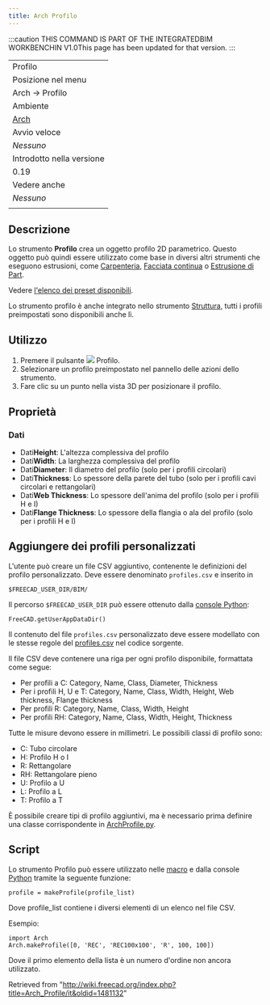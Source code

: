```yaml
---
title: Arch Profilo
---
```


:::caution
THIS COMMAND IS PART OF THE INTEGRATEDBIM WORKBENCHIN V1.0This page has been updated for that version.
:::

|                                                |
| ---------------------------------------------- |
| Profilo                                        |
| Posizione nel menu                             |
| Arch → Profilo                                 |
| Ambiente                                       |
| [Arch](/Arch_Workbench/it "Arch Workbench/it") |
| Avvio veloce                                   |
| _Nessuno_                                      |
| Introdotto nella versione                      |
| 0.19                                           |
| Vedere anche                                   |
| _Nessuno_                                      |
|                                                |

## Descrizione

Lo strumento **Profilo** crea un oggetto profilo 2D parametrico. Questo oggetto può quindi essere utilizzato come base in diversi altri strumenti che eseguono estrusioni, come [Carpenteria](/Arch_Frame/it "Arch Frame/it"), [Facciata continua](/Arch_CurtainWall/it "Arch CurtainWall/it") o [Estrusione di Part](/Part_Extrude/it "Part Extrude/it").

Vedere [l'elenco dei preset disponibili](https://github.com/FreeCAD/FreeCAD/blob/master/src/Mod/Arch/Presets/profiles.csv).

Lo strumento profilo è anche integrato nello strumento [Struttura](/Arch_Structure/it "Arch Structure/it"), tutti i profili preimpostati sono disponibili anche lì.

## Utilizzo

1. Premere il pulsante ![](/images/Arch_Profile.svg) Profilo.
2. Selezionare un profilo preimpostato nel pannello delle azioni dello strumento.
3. Fare clic su un punto nella vista 3D per posizionare il profilo.

## Proprietà

### Dati

- Dati**Height**: L'altezza complessiva del profilo
- Dati**Width**: La larghezza complessiva del profilo
- Dati**Diameter**: Il diametro del profilo (solo per i profili circolari)
- Dati**Thickness**: Lo spessore della parete del tubo (solo per i profili cavi circolari e rettangolari)
- Dati**Web Thickness**: Lo spessore dell'anima del profilo (solo per i profili H e I)
- Dati**Flange Thickness**: Lo spessore della flangia o ala del profilo (solo per i profili H e I)

## Aggiungere dei profili personalizzati

L'utente può creare un file CSV aggiuntivo, contenente le definizioni del profilo personalizzato. Deve essere denominato `profiles.csv` e inserito in

```
$FREECAD_USER_DIR/BIM/

```

Il percorso `$FREECAD_USER_DIR` può essere ottenuto dalla [console Python](/Python_console/it "Python console/it"):

```
FreeCAD.getUserAppDataDir()

```

Il contenuto del file `profiles.csv` personalizzato deve essere modellato con le stesse regole del [profiles.csv](https://github.com/FreeCAD/FreeCAD/blob/master/src/Mod/Arch/Presets/profiles.csv) nel codice sorgente.

Il file CSV deve contenere una riga per ogni profilo disponibile, formattata come segue:

- Per profili a C: Category, Name, Class, Diameter, Thickness
- Per i profili H, U e T: Category, Name, Class, Width, Height, Web thickness, Flange thickness
- Per profili R: Category, Name, Class, Width, Height
- Per profili RH: Category, Name, Class, Width, Height, Thickness

Tutte le misure devono essere in millimetri. Le possibili classi di profilo sono:

- C: Tubo circolare
- H: Profilo H o I
- R: Rettangolare
- RH: Rettangolare pieno
- U: Profilo a U
- L: Profilo a L
- T: Profilo a T

È possibile creare tipi di profilo aggiuntivi, ma è necessario prima definire una classe corrispondente in [ArchProfile.py](https://github.com/FreeCAD/FreeCAD/blob/master/src/Mod/Arch/ArchProfile.py).

## Script

Lo strumento Profilo può essere utilizzato nelle [macro](/Macros/it "Macros/it") e dalla console [Python](/Python/it "Python/it") tramite la seguente funzione:

```
profile = makeProfile(profile_list)

```

Dove profile_list contiene i diversi elementi di un elenco nel file CSV.

Esempio:

```
import Arch
Arch.makeProfile([0, 'REC', 'REC100x100', 'R', 100, 100])

```

Dove il primo elemento della lista è un numero d'ordine non ancora utilizzato.

Retrieved from "<http://wiki.freecad.org/index.php?title=Arch_Profile/it&oldid=1481132>"
